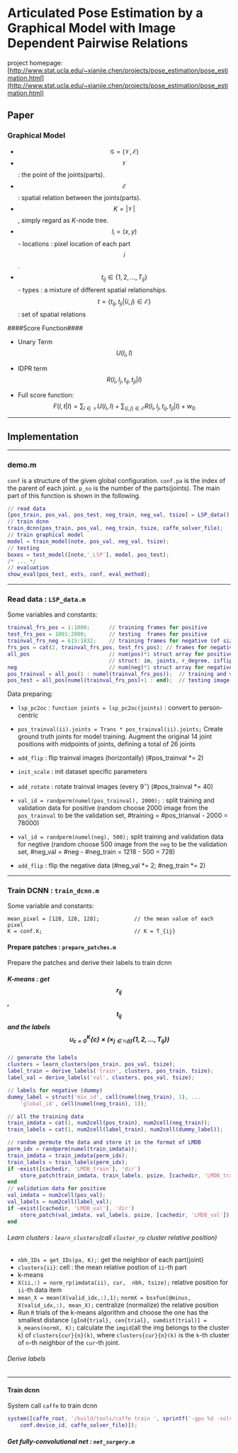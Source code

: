 # Articulated Pose Estimation by a Graphical Model with Image Dependent Pairwise Relations

project homepage: [http://www.stat.ucla.edu/~xianjie.chen/projects/pose_estimation/pose_estimation.html](http://www.stat.ucla.edu/~xianjie.chen/projects/pose_estimation/pose_estimation.html)

## Paper

### Graphical Model
- $$\mathcal{G} = (\mathcal{V}, \mathcal{E})$$
- $$\mathcal{V}$$ : the point of the joints(parts).
- $$\mathcal{E}$$ : spatial relation between the joints(parts).
- $$K = |\mathcal{V}|$$, simply regard as $K$-node tree.
- $$l_i = (x, y)$$ - locations : pixel location of each part $$i$$.
- $$t_{ij} \in \{1, 2, ..., T_{ij}\}$$ - types : a mixture of different spatial relationships. 
  $$t = \{t_{ij}, t_{ji} | (i, j) \in \mathcal{E}\}$$ : set of spatial relations 

####Score Function####
- Unary Term
 $$U(l_i, I)$$
- IDPR term 
 $$R(l_i, l_j, t_{ij}, t_{ji} | I)$$

- Full score function: 
$$F(l, t| I) = \sum_{i \in  \mathcal{V}}U(l_i, I) + \sum_{(i, j) \in \mathcal{E}} R(l_i, l_j, t_{ij}, t_{ji} | I) + w_0$$

- - - 
## Implementation
- - - 
### demo.m
`conf` is a structure of the given global configuration. `conf.pa` is the index of the parent of each joint. `p_no` is the number of the parts(joints).
The main part of this function is shown in the following.
```matlab
// read data 
[pos_train, pos_val, pos_test, neg_train, neg_val, tsize] = LSP_data();
// train dcnn
train_dcnn(pos_train, pos_val, neg_train, tsize, caffe_solver_file);
// train graphical model
model = train_model(note, pos_val, neg_val, tsize);
// testing
boxes = test_model([note,'_LSP'], model, pos_test);
/* ... */
// evaluation
show_eval(pos_test, ests, conf, eval_method);
```

- - -

### Read data : `LSP_data.m`
Some variables and constants:
```matlab
trainval_frs_pos = 1:1000;      // training frames for positive
test_frs_pos = 1001:2000;       // testing  frames for positive
trainval_frs_neg = 615:1832;    // training frames for negative (of size 1218)
frs_pos = cat(2, trainval_frs_pos, test_frs_pos); // frames for negative
all_pos                         // num(pos)*1 struct array for positive
                                // struct: im, joints, r_degree, isflip
neg                             // num(neg)*1 struct array for negative
pos_trainval = all_pos(1 : numel(trainval_frs_pos));  // training and validation image struct for positive
pos_test = all_pos(numel(trainval_frs_pos)+1 : end);  // testing image struct for positive
```

Data preparing:

- `lsp_pc2oc` : `function joints = lsp_pc2oc(joints)` : convert to person-centric
- `pos_trainval(ii).joints = Trans * pos_trainval(ii).joints;` Create ground truth joints for model training. Augment the original 14 joint positions with midpoints of joints, defining a total of 26 joints
- `add_flip` : flip trainval images (horizontally) (\#pos\_trainval *= 2)
- `init_scale` : init dataset specific parameters
- `add_rotate` : rotate trainval images (every $9^{\circ}$) (\#pos\_trainval *= 40)
- `val_id = randperm(numel(pos_trainval), 2000);` : split training and validation data for positive (random choose 2000 image from the `pos_trainval` to be the validation set, \#training  = \#pos\_trianval - 2000 = 78000)

- `val_id = randperm(numel(neg), 500);` split training and validation data for negtive (random choose 500 image from the `neg` to be the validation set, \#neg\_val  = \#neg - \#neg\_train = 1218 - 500 = 728)
- `add_flip` : flip the negative data (\#neg\_val *= 2; \#neg\_train *= 2)

 - - -
 
### Train DCNN : `train_dcnn.m`

Some variable and constants:
```
mean_pixel = [128, 128, 128];           // the mean value of each pixel
K = conf.K;                             // K = T_{ij}
```
#### Prepare patches : `prepare_patches.m`
Prepare the patches and derive their labels to train dcnn

##### K-means : get $$r_{ij}$$, $$t_{ij} $$ and the labels $$\cup_{c = 0}^{K}\{c\}\times (\times_{j \in \mathbb{N}(i)} \{1, 2, ..., T_{ij}\})$$

```matlab
// generate the labels
clusters = learn_clusters(pos_train, pos_val, tsize);
label_train = derive_labels('train', clusters, pos_train, tsize);
label_val = derive_labels('val', clusters, pos_val, tsize);

// labels for negative (dummy)
dummy_label = struct('mix_id', cell(numel(neg_train), 1), ...
    'global_id', cell(numel(neg_train), 1));

// all the training data
train_imdata = cat(1, num2cell(pos_train), num2cell(neg_train));
train_labels = cat(1, num2cell(label_train), num2cell(dummy_label));

// random permute the data and store it in the format of LMDB
perm_idx = randperm(numel(train_imdata));
train_imdata = train_imdata(perm_idx);
train_labels = train_labels(perm_idx);
if ~exist([cachedir, 'LMDB_train'], 'dir')
    store_patch(train_imdata, train_labels, psize, [cachedir, 'LMDB_train']);
end
// validation data for positive
val_imdata = num2cell(pos_val);
val_labels = num2cell(label_val);
if ~exist([cachedir, 'LMDB_val'], 'dir')
    store_patch(val_imdata, val_labels, psize, [cachedir, 'LMDB_val']);
end
```
###### Learn clusters : `learn_clusters`(call `cluster_rp` cluster relative position) 

- `nbh_IDs = get_IDs(pa, K);`: get the neighbor of each part(joint)
- `clusters{ii}`: cell : the mean relative postion of `ii`-th part
- k-means
 - `X(ii,:) = norm_rp(imdata(ii), cur,  nbh, tsize);`  relative position for `ii`-th data item
 - `mean_X = mean(X(valid_idx,:),1);` 
 `normX = bsxfun(@minus, X(valid_idx,:), mean_X);` centralize (normalize) the relative position
 - Run `R` trials of the k-means algorithm and choose the one has the smallest distance
 `[gInd{trial}, cen{trial}, sumdist(trial)] = k_means(normX, K);`
 calculate the `imgid`(all the img belongs to the cluster `k`)  of `clusters{cur}{n}(k)`, where `clusters{cur}{n}(k)` is the `k`-th cluster of `n`-th neighbor of the `cur`-th joint.

###### Derive labels


- - - 
#### Train dcnn
System call `caffe` to train dcnn
```matlab
system([caffe_root, '/build/tools/caffe train ', sprintf('-gpu %d -solver %s', ...
    conf.device_id, caffe_solver_file)]);
```

##### Get fully-convolutional net : `net_surgery.m`
